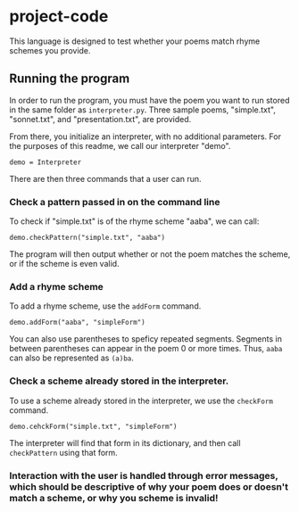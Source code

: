 # project-code

This language is designed to test whether your poems match rhyme schemes you provide. 

## Running the program

In order to run the program, you must have the poem you want to run stored in the same folder as `interpreter.py`. Three sample poems, "simple.txt", "sonnet.txt", and "presentation.txt", are provided.

From there, you initialize an interpreter, with no additional parameters. For the purposes of this readme, we call our interpreter "demo".

```
demo = Interpreter
```

There are then three commands that a user can run.

### Check a pattern passed in on the command line

To check if "simple.txt" is of the rhyme scheme "aaba", we can call:
```
demo.checkPattern("simple.txt", "aaba")
```
The program will then output whether or not the poem matches the scheme, or if the scheme is even valid.

### Add a rhyme scheme

To add a rhyme scheme, use the `addForm` command.
```
demo.addForm("aaba", "simpleForm")
```

You can also use parentheses to speficy repeated segments. Segments in between parentheses can appear in the poem 0 or more times. Thus, `aaba` can also be represented as `(a)ba`.

### Check a scheme already stored in the interpreter. 

To use a scheme already stored in the interpreter, we use the `checkForm` command.

```
demo.cehckForm("simple.txt", "simpleForm")
```

The interpreter will find that form in its dictionary, and then call `checkPattern` using that form.

### Interaction with the user is handled through error messages, which should be descriptive of why your poem does or doesn't match a scheme, or why you scheme is invalid!